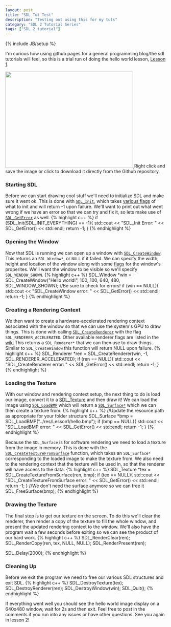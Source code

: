 ```yaml
---
layout: post
title: "SDL Tut Test"
description: "Testing out using this for my tuts"
category: "SDL 2 Tutorial Series"
tags: ["SDL 2 tutorial"]
---
```

{% include JB/setup %}

I'm curious how using github pages for a general programming blog/the sdl tutorials will feel, so this is a trial run
of doing the hello world lesson, [Lesson 1](http://twinklebeardev.blogspot.com/2012/07/lesson-1-hello-world.html).

<a href="https://github.com/Twinklebear/TwinklebearDev-Lessons/raw/master/res/Lesson1/hello.bmp">
	<img class="centered" width="400" height="300" 
		src="https://github.com/Twinklebear/TwinklebearDev-Lessons/raw/master/res/Lesson1/hello.bmp">
	</img>
</a>
Right click and save the image or click to download it directly from the Github repository.

### Starting SDL
Before we can start drawing cool stuff we'll need to initialize SDL and make sure it went ok. This is done with
[`SDL_Init`](http://wiki.libsdl.org/moin.fcg/SDL_Init), which takes [various flags](http://wiki.libsdl.org/moin.fcg/SDL_Init#Remarks)
of what to init and will return -1 upon failure. We'll want to print out what went wrong if we have an error so that we can try and fix it, 
so lets make use of [`SDL_GetError`](http://wiki.libsdl.org/moin.fcg/SDL_GetError) as well.
{% highlight c++ %}
if (SDL_Init(SDL_INIT_EVERYTHING) == -1){
    std::cout << "SDL_Init Error: " << SDL_GetError() << std::endl;
    return -1;
}
{% endhighlight %}
<br />

### Opening the Window
Now that SDL is running we can open up a window with [`SDL_CreateWindow`](http://wiki.libsdl.org/moin.fcg/SDL_CreateWindow). 
This returns an `SDL_Window*`, or `NULL` if it failed.
We can specify the width, height and location of the window along with some [flags](http://wiki.libsdl.org/moin.fcg/SDL_WindowFlags)
for the window's properites. We'll want the window to be visible so we'll specify `SDL_WINDOW_SHOWN`.
{% highlight c++ %}
SDL_Window *win = SDL_CreateWindow("Hello world!", 100, 100, 640, 480, SDL_WINDOW_SHOWN);
//Be sure to check for errors!
if (win == NULL){
    std::cout << "SDL_CreateWindow error: " << SDL_GetError() << std::endl;
    return -1;
}
{% endhighlight %}
<br />

### Creating a Rendering Context
We then want to create a hardware-accelerated rendering context associated with the window so that we can use the system's 
GPU to draw things. This is done with calling [`SDL_CreateRenderer`](http://wiki.libsdl.org/moin.fcg/SDL_CreateRenderer)
with the flag `SDL_RENDERER_ACCELERATED`. Other available renderer flags are listed in the [wiki](http://wiki.libsdl.org/moin.fcg/SDL_RendererFlags)
This returns a `SDL_Renderer*` that we can then use to draw things. Similar to `SDL_CreateWindow` this function will return NULL upon failure.
{% highlight c++ %}
SDL_Renderer *ren = SDL_CreateRenderer(win, -1, SDL_RENDERER_ACCELERATED);
if (ren == NULL){
    std::cout << "SDL_CreateRenderer error: " << SDL_GetError() << std::endl;
    return -1;
}
{% endhighlight %}
<br />

### Loading the Texture
With our window and rendering context setup, the next thing to do is load our image, convert it to a 
[SDL_Texture](http://wiki.libsdl.org/moin.fcg/SDL_Texture) and then draw it!
We can load the image using [`SDL_LoadBMP`](http://wiki.libsdl.org/moin.fcg/SDL_LoadBMP) which will return a 
[`SDL_Surface*`](http://wiki.libsdl.org/moin.fcg/SDL_Surface) which we can then create a texture from.
{% highlight c++ %}
//Update the resource path as appropriate for your folder structure
SDL_Surface *bmp = SDL_LoadBMP("../res/Lesson1/hello.bmp");
if (bmp == NULL){
    std::cout << "SDL_LoadBMP error: " << SDL_GetError() << std::endl;
    return -1;
}
{% endhighlight %}
<br />

Because the `SDL_Surface` is for software rendering we need to load a texture from the image in memory. This is done with the 
[`SDL_CreateTextureFromSurface`](http://wiki.libsdl.org/moin.fcg/SDL_CreateTextureFromSurface)
function, which takes an `SDL_Surface*` corresponding to the loaded image to make the texture from.
We also need to the rendering context that the texture will be used in, so that the renderer will have access to the data.
{% highlight c++ %}
SDL_Texture *tex = SDL_CreateTextureFromSurface(ren, bmp);
if (tex == NULL){
    std::cout << "SDL_CreateTextureFromSurface error: " << SDL_GetError() << std::endl;
    return -1;
}
//We don't need the surface anymore so we can free it
SDL_FreeSurface(bmp);
{% endhighlight %}
<br />

### Drawing the Texture
The final step is to get our texture on the screen. To do this we'll clear the renderer, then render a copy of the texture to
fill the whole window, and present the updated rendering context to the window. We'll also have the program wait a few seconds
before exiting so we can see the product of our hard work.
{% highlight c++ %}
SDL_RenderClear(ren);
SDL_RenderCopy(ren, tex, NULL, NULL);
SDL_RenderPresent(ren);

SDL_Delay(2000);
{% endhighlight %}
<br />

### Cleaning Up
Before we exit the program we need to free our various SDL structures and exit SDL.
{% highlight c++ %}
SDL_DestroyTexture(tex);
SDL_DestroyRenderer(ren);
SDL_DestroyWindow(win);
SDL_Quit();
{% endhighlight %}
<br />

If everything went well you should see the hello world image display on a 640x480 window, wait for 2s and then exit.
Feel free to post in the comments if you run into any issues or have other questions. See you again in lesson 2!

